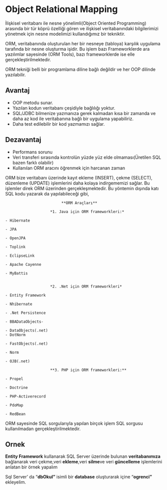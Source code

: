 # Object Relational Mapping

İlişkisel veritabanı ile nesne yönelimli(Object Oriented Programming) arasında bir tür köprü özelliği gören ve ilişkisel veritabanındaki bilgilerimizi yönetmek için nesne modelimizi kullandığımız bir tekniktir.


ORM, veritabanında oluşturulan her bir nesneye (tabloya) karşılık uygulama tarafında bir nesne oluşturma işidir. Bu işlem bazı Frameworklerde ara yazılımlar sayesinde (ORM Tools), bazı frameworklerde ise elle gerçekleştirilmektedir.

ORM tekniği belli bir programlama diline bağlı değildir ve her OOP dilinde yazılabilir.

Avantaj
- 
- OOP metodu sunar.
- Yazılan kodun veritabanı çeşidiyle bağlılığı yoktur.
- SQL/JDBC bilmenize yazmanıza gerek kalmadan kısa bir zamanda ve daha az kod ile veritabanına bağlı bir uygulama yapabiliriz.
- Daha test edilebilir bir kod yazmamızı sağlar.

Dezavantaj
-
- Performans sorunu
- Veri transferi sırasında kontrolün yüzde yüz elde olmaması(Üretilen SQL bazen farklı olabilir)
- Kullanılan ORM aracını öğrenmek için harcanan zaman

ORM bize veritabanı üzerinde kayıt ekleme (INSERT), çekme (SELECT), düzenleme (UPDATE) işlemlerini daha kolaya indirgememizi sağlar. Bu işlemler direk ORM üzerinden gerçekleşmektedir. Bu yöntemin dışında katı SQL kodu yazarak da yapılabileceği gibi,






							    
							 **ORM Araçları**
    
						*1. Java için ORM frameworkleri:*
    
    - Hibernate
    
    - JPA
    
    - OpenJPA
    
    - Toplink
    
    - EclipseLink
    
    - Apache Cayenne
    
    - MyBattis
    
    
					    *2. .Net için ORM frameworkleri*
    
    - Entity Framework
    
    - Nhibernate
    
    - .Net Persistence
    
    - BBADataObjects-
    
    - DataObjects(.net)
    - DotNorm
    
    - FastObjects(.net)
    
    - Norm
    
    - OJB(.net)
    
					    **3. PHP için ORM frameworkleri:**
    
    - Propel
    
    - Doctrine
    
    - PHP-Activerecord
    
    - PdoMap
    
    - RedBean


ORM sayesinde SQL sorgularıyla yapılan birçok işlem SQL sorgusu kullanılmadan gerçekleştirilmektedir. 

Ornek
-
**Entity Framework**  kullanarak SQL Server üzerinde bulunan  **veritabanımıza**  bağlanarak veri çekme,veri  **ekleme**,veri  **silme**ve veri  **güncelleme**  işlemlerini anlatan bir örnek yapalım

Sql Server’ da “**dbOkul”**  isimli bir  **database**  oluşturarak içine “**ogrenci”**  ekleyelim.






<!--stackedit_data:
eyJoaXN0b3J5IjpbMzM1MTc5NjQ3LC00NTM0NTAyNzIsMTY1Nj
Q4MTA1MSwxNTM0NjE0NzM2LDEyNzY2ODM1NTYsLTE4MDE1OTcx
NDNdfQ==
-->